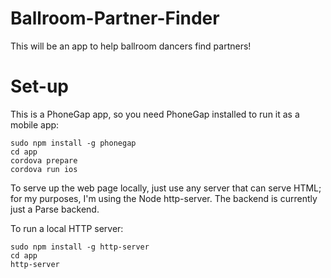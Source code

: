 # Ballroom-Partner-Finder

This will be an app to help ballroom dancers find partners!

# Set-up

This is a PhoneGap app, so you need PhoneGap installed to run it as a mobile app:

```
sudo npm install -g phonegap
cd app
cordova prepare
cordova run ios
```

To serve up the web page locally, just use any server that can serve HTML; for my purposes, I'm using the Node http-server.  The backend is currently just a Parse backend.

To run a local HTTP server:

```
sudo npm install -g http-server
cd app
http-server
```